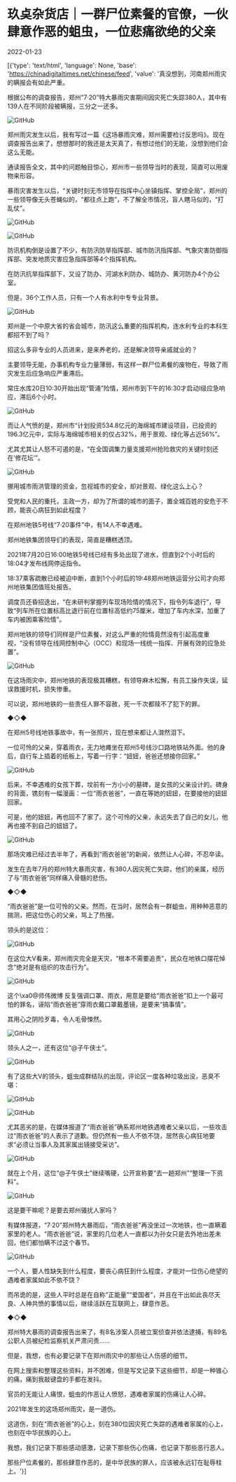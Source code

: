 # 玖奌杂货店｜一群尸位素餐的官僚，一伙肆意作恶的蛆虫，一位悲痛欲绝的父亲

2022-01-23

[{'type': 'text/html', 'language': None, 'base': 'https://chinadigitaltimes.net/chinese/feed', 'value': '真没想到，河南郑州雨灾的瞒报会有如此严重。

根据公布的调查报告，郑州“7·20”特大暴雨灾害期间因灾死亡失踪380人，其中有139人在不同阶段被瞒报，三分之一还多。

![GitHub](https://chinadigitaltimes.net/chinese/files/2022/01/post-676129-61ed56537d792.png)

郑州雨灾发生以后，我有写过一篇《这场暴雨灾难，郑州需要检讨反思吗》。现在调查报告出来了，想想那时的我还是太天真了，有想过他们的无能，没想到他们会这么无能。

通读报告全文，其中的问题触目惊心，郑州市一些领导当时的表现，简直可以用废物来形容。

暴雨灾害发生以后，“关键时刻无市领导在指挥中心坐镇指挥、掌控全局”，郑州的一些领导像无头苍蝇似的，“都往点上跑”，不了解全市情况，盲人瞎马似的，“打乱仗”。

![GitHub](https://chinadigitaltimes.net/chinese/files/2022/01/post-676129-61ed56538bced.png)

![GitHub](https://chinadigitaltimes.net/chinese/files/2022/01/post-676129-61ed565399edb.png)

防讯机构倒是设置了不少，有防汛防旱指挥部、城市防汛指挥部、气象灾害防御指挥部、突发地质灾害应急指挥部等4个指挥机构。

在防汛抗旱指挥部下，又设了防办、河湖水利防办、城防办、黄河防办4个办公室。

但是，36个工作人员，只有一个人有水利中专专业背景。

![GitHub](https://chinadigitaltimes.net/chinese/files/2022/01/post-676129-61ed5653a854f.png)

郑州是一个中原大省的省会城市，防汛这么重要的指挥机构，连水利专业的本科生都招不到了吗？

招这么多非专业的人员进来，是来养老的，还是解决领导亲戚就业的？

主要领导无能，办事机构专业力量薄弱，有这样一群尸位素餐的废物在，导致了雨灾发生后应急响应严重滞后。

常庄水库20日10:30开始出现“管涌”险情，郑州市到下午的16:30才启动Ⅰ级应急响应，滞后6个小时。

![GitHub](https://chinadigitaltimes.net/chinese/files/2022/01/post-676129-61ed5653b90fa.png)

而让人气愤的是，郑州市“计划投资534.8亿元的海绵城市建设项目，已投资的196.3亿元中，实际与海绵城市相关的仅占32%，用于景观、绿化等占近56%”。

尤其尤其让人怒不可遏的是，“在全国调集力量支援郑州抢险救灾的关键时刻还在‘修花坛’”。

![GitHub](https://chinadigitaltimes.net/chinese/files/2022/01/post-676129-61ed5653c3d7e.png)

挪用城市雨洪管理的资金，忽视城市的安全，却对景观、绿化这么上心？

受党和人民的重托，主政一方，却为了所谓的城市的面子，置全城百姓的安危于不顾，能丧心病狂到如此程度？

在郑州地铁5号线“7·20事件”中，有14人不幸遇难。

郑州地铁集团领导们的表现，简直是糟糕透顶。

2021年7月20日16:00地铁5号线已经有多处出现了进水，但直到2个小时后的18:04才发布线网停运指令。

18:37乘客疏散已经被迫中断，直到1个小时后的19:48郑州地铁运营分公司才向郑州地铁集团值班处报告。

调度员还昏招迭出，“在未研判掌握列车现场险情的情况下，指令列车退行”，导致“列车所在位置标高比退行前在位置标高低约75厘米，增加了车内水深，加重了车内被困乘客险情”。

郑州地铁的领导们同样是尸位素餐，对这么严重的险情竟然没有引起高度重视，“没有领导在线网控制中心（OCC）和现场一线统一指挥、开展有效的应急处置”。

![GitHub](https://chinadigitaltimes.net/chinese/files/2022/01/post-676129-61ed5653d78b5.png)

在这场雨灾中，郑州地铁的表现极其糟糕，有领导麻木松懈，有员工操作失误，延误救援时机，损失惨重。

可以说，郑州地铁的一些责任人罪不容赦，死一千次都赎不了犯下的罪。

◆◇◆

在郑州5号线地铁事故中，有一张照片，现在想来都让人潸然泪下。

一位可怜的父亲，穿着雨衣，无力地瘫坐在郑州5号线沙口路地铁站外面。他的身后，自行车上插着的纸板上，写着一行字：“妞妞，爸爸还想接你回家。”

![GitHub](https://chinadigitaltimes.net/chinese/files/2022/01/post-676129-61ed5653e5ac0.)

后来，不幸遇难的女孩下葬，坟前有一方小小的墓碑，是女孩的父亲设计的。碑身的背面，镌刻有一幅漫画：一位“雨衣爸爸”，一直在等她的妞妞，在要接他的妞妞回家。

可是，他的妞妞，再也回不了家了。这个可怜的父亲，永远失去了自己的女儿，他再也接不到自己的妞妞了。

![GitHub](https://chinadigitaltimes.net/chinese/files/2022/01/post-676129-61ed565414e15.png)

那场灾难已经过去半年了，再看到“雨衣爸爸”的新闻，依然让人心碎，不忍卒读。

发生在去年7月的郑州特大暴雨灾害，有380人因灾死亡失踪，他们的亲属，经历了与“雨衣爸爸”同样痛入骨髓的悲伤。

◆◇◆

“雨衣爸爸”是一位可怜的父亲。然而，在当时，居然会有一群蛆虫，用种种恶意的揣测，把这位伤心的父亲，骂上了热搜。

领头的是这位：

![GitHub](https://chinadigitaltimes.net/chinese/files/2022/01/post-676129-61ed565422d43.)

在这位大V看来，郑州雨灾完全是天灾，“根本不需要追责”，民众在地铁口摆花悼念“绝对是有组织的攻击行为”。

![GitHub](https://chinadigitaltimes.net/chinese/files/2022/01/post-676129-61ed5654307cd.png)

这个\xa0@师伟微博 反复强调口罩、雨衣，用意是要给“雨衣爸爸”扣上一个最可怕的罪名，诬陷“雨衣爸爸”穿雨衣戴口罩戴墨镜，是要来“搞事情”。

其用心之阴险歹毒，令人毛骨悚然。

![GitHub](https://chinadigitaltimes.net/chinese/files/2022/01/post-676129-61ed56543b80b.)

领头人之一，还有这位“@子午侠士”。

![GitHub](https://chinadigitaltimes.net/chinese/files/2022/01/post-676129-61ed56544a09a.)

有了这些大V的领头，蛆虫成群结队的出现，评论区一度各种垃圾出没，恶臭不堪：

![GitHub](https://chinadigitaltimes.net/chinese/files/2022/01/post-676129-61ed5654608e0.png)

![GitHub](https://chinadigitaltimes.net/chinese/files/2022/01/post-676129-61ed565473e52.png)

尤其恶劣的是，在媒体报道了“雨衣爸爸”确系郑州地铁遇难者父亲以后，一些攻击过“雨衣爸爸”的人表示了道歉。但仍然有一些人不依不饶，居然丧心病狂地要求“必须让当事人及其家属出镜接受采访”。

![GitHub](https://chinadigitaltimes.net/chinese/files/2022/01/post-676129-61ed56547ff93.)

就在上个月，这位“@子午侠士”继续嘴硬，公开宣称要“去一趟郑州”“整理一下资料”。

![GitHub](https://chinadigitaltimes.net/chinese/files/2022/01/post-676129-61ed56548cc32.)

这是要干嘛呢？是要去郑州骚扰人家吗？

有媒体报道，“7·20”郑州特大暴雨后，“雨衣爸爸”再没坐过一次地铁，也一直瞒着家里的老人。“雨衣爸爸”说，家里的几位老人一直都以为孙女只是去外地出差未回，他们都怕瞒不过这个春节。

![GitHub](https://chinadigitaltimes.net/chinese/files/2022/01/post-676129-61ed5654935c1.png)

一个人，要人性缺失到什么程度，要丧心病狂到什么程度，才能对一位伤心绝望的遇难者家属如此不依不饶？

而吊诡的是，这些人平时总是在自称“正能量”“爱国者”，并且在干出如此丧尽天良、人神共愤的事情以后，继续活跃在互联网上，肆意作恶。

◆◇◆

郑州特大暴雨的调查报告出来了，有8名涉案人员被立案侦查并依法逮捕，有89名公职人员被纪检监察机关严肃问责&#8230;&#8230;

但是，我想，也有必要记录下在郑州雨灾中的那些让人伤感的细节。

在网上搜索和整理这些资料，并不困难，但是写文记录下这些细节，却是一种锥心的痛，痛到我敲键盘的手都在发抖。

官员的无能让人痛恨，蛆虫的作恶让人愤怒，遇难者家属的伤痛让人心碎。

2021年发生的这场郑州雨灾，是一道伤。

这道伤，刻在“雨衣爸爸”的心上，刻在380位因灾死亡失踪的遇难者家属的心上，也刻在中华民族的心上。

我想，我们记录下那些感动感激，记录下那些伤心伤痛，也记录下那些恶行恶人。

那些尸位素餐的，那些肆意作恶的，是中华民族的罪人，应该被永远钉在耻辱柱上。'}]